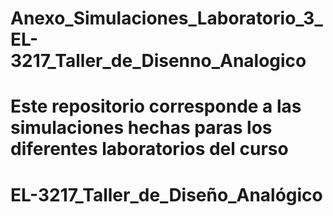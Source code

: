 # Anexo_Simulaciones_Laboratorio_3_EL-3217_Taller_de_Disenno_Analogico
# Este repositorio corresponde a las simulaciones hechas paras los diferentes laboratorios del curso
# EL-3217_Taller_de_Diseño_Analógico